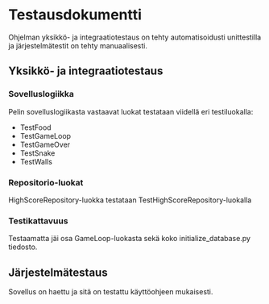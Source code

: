 # Testausdokumentti

Ohjelman yksikkö- ja integraatiotestaus on tehty automatisoidusti unittestilla ja järjestelmätestit on tehty manuaalisesti.

## Yksikkö- ja integraatiotestaus

### Sovelluslogiikka

Pelin sovelluslogiikasta vastaavat luokat testataan viidellä eri testiluokalla:
- TestFood
- TestGameLoop
- TestGameOver
- TestSnake
- TestWalls

### Repositorio-luokat

HighScoreRepository-luokka testataan TestHighScoreRepository-luokalla

### Testikattavuus

Testaamatta jäi osa GameLoop-luokasta sekä koko initialize_database.py tiedosto.

## Järjestelmätestaus

Sovellus on haettu ja sitä on testattu käyttöohjeen mukaisesti.